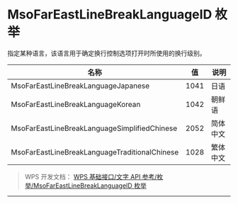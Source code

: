# MsoFarEastLineBreakLanguageID 枚举

指定某种语言，该语言用于确定换行控制选项打开时所使用的换行级别。

| 名称                                          | 值   | 说明     |
|-----------------------------------------------|------|----------|
| MsoFarEastLineBreakLanguageJapanese           | 1041 | 日语     |
| MsoFarEastLineBreakLanguageKorean             | 1042 | 朝鲜语   |
| MsoFarEastLineBreakLanguageSimplifiedChinese  | 2052 | 简体中文 |
| MsoFarEastLineBreakLanguageTraditionalChinese | 1028 | 繁体中文 |

> WPS 开发文档： [WPS 基础接口/文字 API 参考/枚举/MsoFarEastLineBreakLanguageID 枚举](https://qn.cache.wpscdn.cn/encs/doc/office_v19/topics/WPS%20%E5%9F%BA%E7%A1%80%E6%8E%A5%E5%8F%A3/%E6%96%87%E5%AD%97%20API%20%E5%8F%82%E8%80%83/%E6%9E%9A%E4%B8%BE/MsoFarEastLineBreakLanguageID%20%E6%9E%9A%E4%B8%BE.html)

------------------------------------------------------------------------
